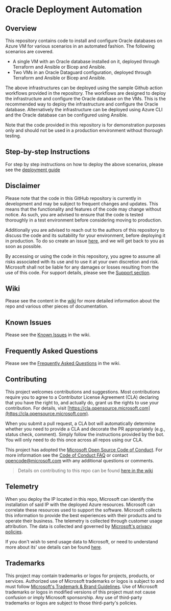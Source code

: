 # Oracle Deployment Automation

## Overview

This repository contains code to install and configure Oracle databases on Azure VM for various scenarios in an automated fashion. The following scenarios are covered.

- A single VM with an Oracle database installed on it, deployed through Terraform and Ansible or Bicep and Ansible.
- Two VMs in an Oracle Dataguard configuration, deployed through Terraform and Ansible or Bicep and Ansible.

The above infrastructures can be deployed using the sample Github action workflows provided in the repository. The workflows are designed to deploy the infrastructure and configure the Oracle database on the VMs. This is the recommended way to deploy the infrastructure and configure the Oracle database. Alternatively the infrastructure can be deployed using Azure CLI and the Oracle database can be configured using Ansible.

Note that the code provided in this repository is for demonstration purposes only and should not be used in a production environment without thorough testing.

## Step-by-step Instructions

For step by step instructions on how to deploy the above scenarios, please see the [deployment guide](docs/wiki/Introduction-to-deploying-oracle.md)

## Disclaimer

Please note that the code in this GitHub repository is currently in development and may be subject to frequent changes and updates. This means that the functionality and features of the code may change without notice. As such, you are advised to ensure that the code is tested thoroughly in a test environment before considering moving to production.

Additionally you are advised to reach out to the authors of this repository to discuss the code and its suitability for your environment, before deploying it in production. To do so create an issue [here](https://github.com/alz-oracle/issues  ), and we will get back to you as soon as possible.

By accessing or using the code in this repository, you agree to assume all risks associated with its use and to use it at your own discretion and risk. Microsoft shall not be liable for any damages or losses resulting from the use of this code. For support details, please see the [Support section](./34234SUPPORT.md).

## Wiki

Please see the content in the [wiki](docs/wiki/Home.md) for more detailed information about the repo and various other pieces of documentation.

## Known Issues

Please see the [Known Issues](docs/wiki/KnownIssues.md) in the wiki.

## Frequently Asked Questions

Please see the [Frequently Asked Questions](docs/wiki/FAQ.md) in the wiki.

## Contributing

This project welcomes contributions and suggestions. Most contributions require you to agree to a Contributor License Agreement (CLA) declaring that you have the right to, and actually do, grant us the rights to use your contribution. For details, visit [https://cla.opensource.microsoft.com](https://cla.opensource.microsoft.com).

When you submit a pull request, a CLA bot will automatically determine whether you need to provide a CLA and decorate the PR appropriately (e.g., status check, comment). Simply follow the instructions provided by the bot. You will only need to do this once across all repos using our CLA.

This project has adopted the [Microsoft Open Source Code of Conduct](https://opensource.microsoft.com/codeofconduct/). For more information see the [Code of Conduct FAQ](https://opensource.microsoft.com/codeofconduct/faq/) or contact [opencode@microsoft.com](mailto:opencode@microsoft.com) with any additional questions or comments.

> Details on contributing to this repo can be found [here in the wiki](docs/wiki/Contributing.md)

## Telemetry

When you deploy the IP located in this repo, Microsoft can identify the installation of said IP with the deployed Azure resources. Microsoft can correlate these resources used to support the software. Microsoft collects this information to provide the best experiences with their products and to operate their business. The telemetry is collected through customer usage attribution. The data is collected and governed by [Microsoft's privacy policies](https://www.microsoft.com/trustcenter).

If you don't wish to send usage data to Microsoft, or need to understand more about its' use details can be found [here](docs/wiki/Telemetry.md).

## Trademarks

This project may contain trademarks or logos for projects, products, or services. Authorized use of Microsoft trademarks or logos is subject to and must follow [Microsoft's Trademark & Brand Guidelines](https://www.microsoft.com/en-us/legal/intellectualproperty/trademarks/usage/general). Use of Microsoft trademarks or logos in modified versions of this project must not cause confusion or imply Microsoft sponsorship. Any use of third-party trademarks or logos are subject to those third-party's policies.
